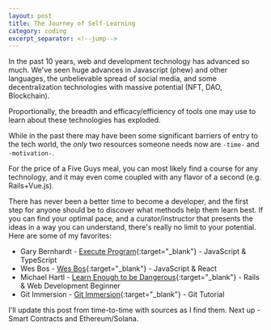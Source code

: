```yaml
---
layout: post
title: The Journey of Self-Learning
category: coding
excerpt_separator: <!--jump-->
---
```


In the past 10 years, web and development technology has advanced so much.
We've seen huge advances in Javascript (phew) and other languages, the unbelievable spread of social
media, and some decentralization technologies with massive potential (NFT, DAO, Blockchain).

Proportionally, the breadth and efficacy/efficiency of tools one may use to learn
about these technologies has exploded.
<!--jump-->
While in the past there may have been some significant barriers of entry to the 
tech world, the _only_ two resources someone needs now are ``-time-`` and ``-motivation-``.

For the price of a Five Guys meal, you can most likely find a course for any
technology, and it may even come coupled with any flavor of a second (e.g. Rails+Vue.js).


There has never been a better time to become a developer, and the first step for
anyone should be to discover what methods help them learn best. If you can find
your optimal pace, and a curator/instructor that presents the ideas in a way you
can understand, there's really no limit to your potential. Here are some of my favorites:

* Gary Bernhardt - [Execute Program](https://executeprogram.com){:target="_blank"} - JavaScript & TypeScript
* Wes Bos - [Wes Bos](https://wesbos.com/){:target="_blank"} - JavaScript & React
* Michael Hartl - [Learn Enough to be Dangerous](https://www.learnenough.com){:target="_blank"} - Rails & Web Development Beginner
* Git Immersion - [Git Immersion](https://www.learnenough.com){:target="_blank"} - Git Tutorial

I'll update this post from time-to-time with sources as I find them. Next up - 
Smart Contracts and Ethereum/Solana.
